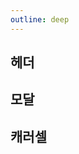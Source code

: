 ```yaml
---
outline: deep
---
```


## 헤더

<!--@include: ./bootstrap/header.md -->

## 모달

<!--@include: ./bootstrap/modal.md -->

## 캐러셀

<!--@include: ./bootstrap/carousel.md -->
